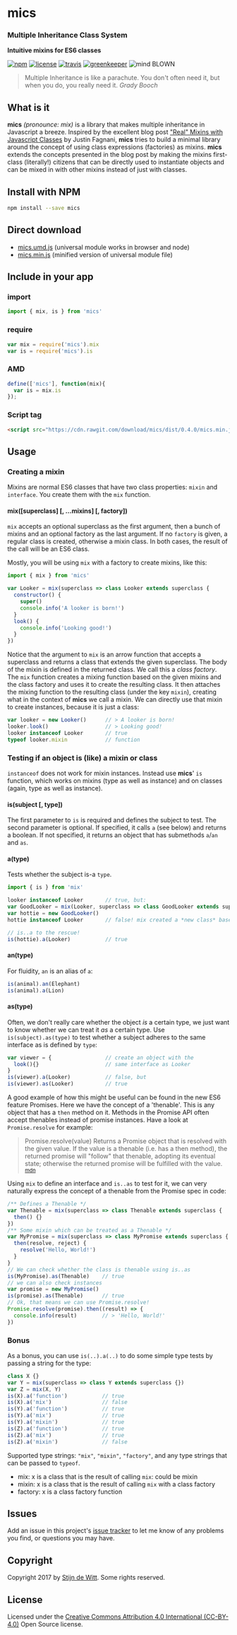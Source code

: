 # mics
### Multiple Inheritance Class System
**Intuitive mixins for ES6 classes**

[![npm](https://img.shields.io/npm/v/mics.svg)](https://npmjs.com/package/mics)
[![license](https://img.shields.io/npm/l/mics.svg)](https://creativecommons.org/licenses/by/4.0/)
[![travis](https://img.shields.io/travis/Download/mics.svg)](https://travis-ci.org/Download/mics)
[![greenkeeper](https://img.shields.io/david/Download/mics.svg)](https://greenkeeper.io/)
![mind BLOWN](https://img.shields.io/badge/mind-BLOWN-ff69b4.svg)

> Multiple Inheritance is like a parachute. You don't often need it, but when you do, you really need it.
*Grady Booch*

## What is it
**mics** *(pronounce: mix)* is a library that makes multiple inheritance in Javascript a 
breeze. Inspired by the excellent blog post ["Real" Mixins with Javascript Classes](http://justinfagnani.com/2015/12/21/real-mixins-with-javascript-classes/) 
by Justin Fagnani, **mics** tries to build a minimal library around the concept of using class expressions (factories)
as mixins. **mics** extends the concepts presented in the blog post by making the mixins first-class (literally!) citizens 
that can be directly used to instantiate objects and can be mixed in with other mixins instead of just with classes.


## Install with NPM
```sh
npm install --save mics
```

## Direct download
* [mics.umd.js](https://cdn.rawgit.com/download/mics/dist/0.4.0/mics.umd.js) (universal module works in browser and node)
* [mics.min.js](https://cdn.rawgit.com/download/mics/dist/0.4.0/mics.min.js) (minified version of universal module file)


## Include in your app

### import
```js
import { mix, is } from 'mics'
```

### require
```js
var mix = require('mics').mix
var is = require('mics').is
```

### AMD
```js
define(['mics'], function(mix){
  var is = mix.is
});
```

### Script tag
```html
<script src="https://cdn.rawgit.com/download/mics/dist/0.4.0/mics.min.js"></script>
```

## Usage
### Creating a mixin
Mixins are normal ES6 classes that have two class properties: `mixin` and `interface`. 
You create them with the `mix` function.

#### mix([superclass] [, ...mixins] [, factory])
`mix` accepts an optional superclass as the first argument, then a bunch of mixins and an optional 
factory as the last argument. If no `factory` is given, a regular class is created, otherwise a 
mixin class. In both cases, the result of the call will be an ES6 class.

Mostly, you will be using `mix` with a factory to create mixins, like this:

```js
import { mix } from 'mics'

var Looker = mix(superclass => class Looker extends superclass {
  constructor() {
    super()
    console.info('A looker is born!')
  }
  look() {
    console.info('Looking good!')
  }
})
```

Notice that the argument to `mix` is an arrow function that accepts a superclass and returns a class 
that extends the given superclass. The body of the mixin is defined in the returned class. We call this 
a *class factory*. The `mix` function creates a mixing function based on the given mixins and the class 
factory and uses it to create the resulting class. It then attaches the mixing function to the resulting 
class (under the key `mixin`), creating what in the context of **mics** we call a mixin. We can directly
use that mixin to create instances, because it is just a class:

```js
var looker = new Looker()      // > A looker is born!
looker.look()                  // > Looking good!
looker instanceof Looker       // true
typeof looker.mixin            // function
```

### Testing if an object is (like) a mixin or class
`instanceof` does not work for mixin instances. Instead use **mics**' `is` function, which works on 
mixins (type as well as instance) and on classes (again, type as well as instance).

#### is(subject [, type])
The first parameter to `is` is required and defines the subject to test. The second parameter is optional.
If specified, it calls `a` (see below) and returns a boolean. If not specified, it returns an object that
has submethods `a`/`an` and `as`.

#### a(type)
Tests whether the subject is-a `type`.

```js
import { is } from 'mix'

looker instanceof Looker       // true, but:
var GoodLooker = mix(Looker, superclass => class GoodLooker extends superclass {})
var hottie = new GoodLooker()
hottie instanceof Looker       // false! mix created a *new class* based on the factory

// is..a to the rescue!
is(hottie).a(Looker)           // true
```

#### an(type)
For fluidity, `an` is an alias of `a`:

```js
is(animal).an(Elephant)
is(animal).a(Lion)
```

#### as(type)
Often, we don't really care whether the object *is* a certain type, we just want to know whether 
we can treat it *as* a certain type. Use `is(subject).as(type)` to test whether a subject adheres
to the same interface as is defined by `type`:

```js
var viewer = {                 // create an object with the
  look(){}                     // same interface as Looker
}     
is(viewer).a(Looker)           // false, but
is(viewer).as(Looker)          // true
```

A good example of how this might be useful can be found in the new ES6 feature Promises. Here we have
the concept of a 'thenable'. This is any object that has a `then` method on it. Methods in the Promise 
API often accept thenables instead of promise instances. Have a look at `Promise.resolve` for example:

> Promise.resolve(value)
> Returns a Promise object that is resolved with the given value. If the value is a thenable (i.e. 
> has a then method), the returned promise will "follow" that thenable, adopting its eventual state; 
> otherwise the returned promise will be fulfilled with the value.
<sup>[mdn](https://developer.mozilla.org/nl/docs/Web/JavaScript/Reference/Global_Objects/Promise)</sup>

Using `mix` to define an interface and `is..as` to test for it, we can very naturally express the
concept of a thenable from the Promise spec in code:

```js
/** Defines a Thenable */
var Thenable = mix(superclass => class Thenable extends superclass {
  then() {}
})
/** Some mixin which can be treated as a Thenable */
var MyPromise = mix(superclass => class MyPromise extends superclass {
  then(resolve, reject) {
    resolve('Hello, World!')
  }
}
// We can check whether the class is thenable using is..as
is(MyPromise).as(Thenable)    // true 
// we can also check instances
var promise = new MyPromise()
is(promise).as(Thenable)      // true 
// Ok, that means we can use Promise.resolve!
Promise.resolve(promise).then((result) => {
  console.info(result)        // > 'Hello, World!'
})
```

### Bonus
As a bonus, you can use `is(..).a(..)` to do some simple type tests by passing a 
string for the type:

```js
class X {}
var Y = mix(superclass => class Y extends superclass {})
var Z = mix(X, Y)
is(X).a('function')           // true
is(X).a('mix')                // false
is(Y).a('function')           // true
is(Y).a('mix')                // true
is(Y).a('mixin')              // true
is(Z).a('function')           // true
is(Z).a('mix')                // true
is(Z).a('mixin')              // false
```

Supported type strings: `"mix"`, `"mixin"`, `"factory"`, and any type strings that can be passed to `typeof`.
* mix: x is a class that is the result of calling `mix`: could be mixin
* mixin: x is a class that is the result of calling `mix` with a class factory
* factory: x is a class factory function

## Issues
Add an issue in this project's [issue tracker](https://github.com/download/mics/issues)
to let me know of any problems you find, or questions you may have.

## Copyright
Copyright 2017 by [Stijn de Witt](https://StijnDeWitt.com). Some rights reserved.

## License
Licensed under the [Creative Commons Attribution 4.0 International (CC-BY-4.0)](https://creativecommons.org/licenses/by/4.0/) Open Source license.

